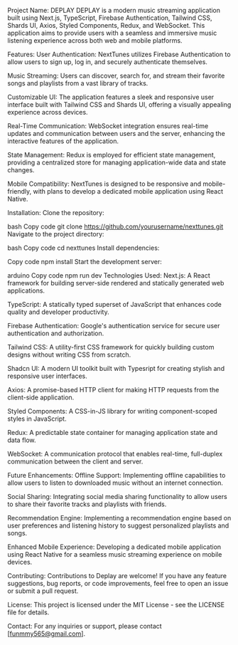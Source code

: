 Project Name: DEPLAY
DEPLAY is a modern music streaming application built using Next.js, TypeScript, Firebase Authentication, Tailwind CSS, Shards UI, Axios, Styled Components, Redux, and WebSocket. This application aims to provide users with a seamless and immersive music listening experience across both web and mobile platforms.

Features:
User Authentication: NextTunes utilizes Firebase Authentication to allow users to sign up, log in, and securely authenticate themselves.

Music Streaming: Users can discover, search for, and stream their favorite songs and playlists from a vast library of tracks.

Customizable UI: The application features a sleek and responsive user interface built with Tailwind CSS and Shards UI, offering a visually appealing experience across devices.

Real-Time Communication: WebSocket integration ensures real-time updates and communication between users and the server, enhancing the interactive features of the application.

State Management: Redux is employed for efficient state management, providing a centralized store for managing application-wide data and state changes.

Mobile Compatibility: NextTunes is designed to be responsive and mobile-friendly, with plans to develop a dedicated mobile application using React Native.

Installation:
Clone the repository:

bash
Copy code
git clone https://github.com/yourusername/nexttunes.git
Navigate to the project directory:

bash
Copy code
cd nexttunes
Install dependencies:

Copy code
npm install
Start the development server:

arduino
Copy code
npm run dev
Technologies Used:
Next.js: A React framework for building server-side rendered and statically generated web applications.

TypeScript: A statically typed superset of JavaScript that enhances code quality and developer productivity.

Firebase Authentication: Google's authentication service for secure user authentication and authorization.

Tailwind CSS: A utility-first CSS framework for quickly building custom designs without writing CSS from scratch.

Shadcn UI: A modern UI toolkit built with Typesript for creating stylish and responsive user interfaces.

Axios: A promise-based HTTP client for making HTTP requests from the client-side application.

Styled Components: A CSS-in-JS library for writing component-scoped styles in JavaScript.

Redux: A predictable state container for managing application state and data flow.

WebSocket: A communication protocol that enables real-time, full-duplex communication between the client and server.

Future Enhancements:
Offline Support: Implementing offline capabilities to allow users to listen to downloaded music without an internet connection.

Social Sharing: Integrating social media sharing functionality to allow users to share their favorite tracks and playlists with friends.

Recommendation Engine: Implementing a recommendation engine based on user preferences and listening history to suggest personalized playlists and songs.

Enhanced Mobile Experience: Developing a dedicated mobile application using React Native for a seamless music streaming experience on mobile devices.

Contributing:
Contributions to Deplay are welcome! If you have any feature suggestions, bug reports, or code improvements, feel free to open an issue or submit a pull request.

License:
This project is licensed under the MIT License - see the LICENSE file for details.

Contact:
For any inquiries or support, please contact [funmmy565@gmail.com].
